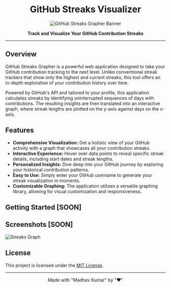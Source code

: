 <h1 align="center">GitHub Streaks Visualizer</h1>

<p align="center">
  <img src="imgs/banner.png" alt="GitHub Streaks Grapher Banner">
</p>

<p align="center">
  <strong>Track and Visualize Your GitHub Contribution Streaks</strong>
</p>

---

## Overview

GitHub Streaks Grapher is a powerful web application designed to take your GitHub contribution tracking to the next level. Unlike conventional streak trackers that show only the highest and current streaks, this tool offers an in-depth exploration of your contribution history over time.

Powered by GitHub's API and tailored to your profile, this application calculates streaks by identifying uninterrupted sequences of days with contributions. The resulting insights are then translated into an interactive graph, where streak lengths are plotted on the y-axis against days on the x-axis.

## Features

- **Comprehensive Visualization:** Get a holistic view of your GitHub activity with a graph that showcases all your contribution streaks.
- **Interactive Experience:** Hover over data points to reveal specific streak details, including start dates and streak lengths.
- **Personalized Insights:** Dive deep into your GitHub journey by exploring your historical contribution patterns.
- **Easy to Use:** Simply enter your GitHub username to generate your streak visualization in moments.
- **Customizable Graphing:** The application utilizes a versatile graphing library, allowing for visual customization and responsiveness.

## Getting Started [SOON]

## Screenshots [SOON]

![Streaks Graph](screenshots/streaks-graph.png)

## License

This project is licensed under the [MIT License](LICENSE).

---

<p align="center">
  Made with "Madhav Kumar" by "❤️" 
</p>
